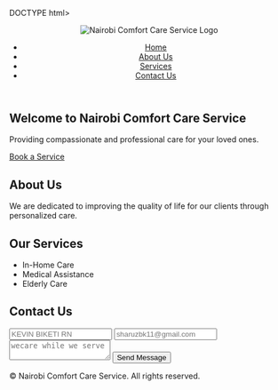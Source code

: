 DOCTYPE html>
<html lang="en">
<head>
  <meta charset="UTF-8">
  <meta name="viewport" content="width=device-width, initial-scale=1.0">
  <title>Nairobi Comfort Care Service</title>
  <link rel="stylesheet" href="styles.css">
</head>
<body>
  <header>
    <div class="logo">
      <img src="logo.png" alt="Nairobi Comfort Care Service Logo">
    </div>
    <nav>
      <ul>
        <li><a href="#home">Home</a></li>
        <li><a href="#about">About Us</a></li>
        <li><a href="#services">Services</a></li>
        <li><a href="#contact">Contact Us</a></li>
      </ul>
    </nav>
  </header>

  <section id="home">
    <h1>Welcome to Nairobi Comfort Care Service</h1>
    <p>Providing compassionate and professional care for your loved ones.</p>
    <a href="#contact" class="cta-button">Book a Service</a>
  </section>

  <section id="about">
    <h2>About Us</h2>
    <p>We are dedicated to improving the quality of life for our clients through personalized care.</p>
  </section>

  <section id="services">
    <h2>Our Services</h2>
    <ul>
      <li>In-Home Care</li>
      <li>Medical Assistance</li>
      <li>Elderly Care</li>
    </ul>
  </section>

  <section id="contact">
    <h2>Contact Us</h2>
    <form action="submit_form.php" method="post">
      <input type="text" name="name" placeholder="KEVIN BIKETI RN" required>
      <input type="email" name="email" placeholder="sharuzbk11@gmail.com" required>
      <textarea name="message" placeholder="wecare while we serve" required></textarea>
      <button type="submit">Send Message</button>
    </form>
  </section>

  <footer>
    <p>&copy; Nairobi Comfort Care Service. All rights reserved.</p>
  </footer>
</body>
</html>
